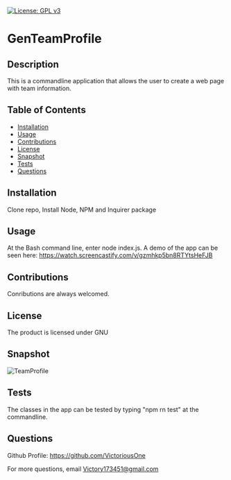 [![License: GPL v3](https://img.shields.io/badge/License-GPLv3-blue.svg)](https://www.gnu.org/licenses/gpl-3.0)

# GenTeamProfile

## Description
This is a commandline application that allows the user to create a web page with team information.

## Table of Contents
* [Installation](#installation)
* [Usage](#usage)
* [Contributions](#contributions)
* [License](#license)
* [Snapshot](#Snapshot)
* [Tests](#tests)
* [Questions](#questions)

## Installation
 Clone repo, Install Node, NPM and Inquirer package

## Usage
At the Bash command line, enter node index.js. A demo of the app can be
seen here: https://watch.screencastify.com/v/gzmhkp5bn8RTYtsHeFJB

## Contributions
Conributions are always welcomed.

## License
The product is licensed under GNU

## Snapshot

![TeamProfile](https://user-images.githubusercontent.com/71474934/155861946-337f6041-0e07-4aa1-94da-39375f4b24ff.jpg)

## Tests
The classes in the app can be tested by typing "npm rn test" at the commandline.

## Questions
Github Profile: https://github.com/VictoriousOne

For more questions, email Victory173451@gmail.com
